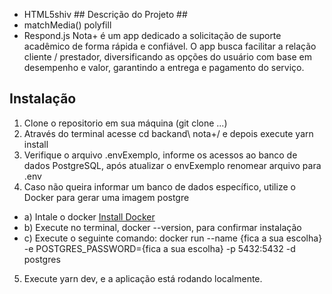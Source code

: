 
* HTML5shiv	## Descrição do Projeto ##
* matchMedia() polyfill
* Respond.js	Nota+ é um app dedicado a solicitação de suporte acadêmico de forma rápida e confiável. O app busca facilitar a relação cliente / prestador, diversificando as opções do usuário com base em desempenho e valor, garantindo a entrega e pagamento do serviço.

## Instalação ##

1) Clone o repositorio em sua máquina (git clone ...)
2) Através do terminal acesse cd backand\ nota+/ e depois execute yarn install
3) Verifique o arquivo .envExemplo, informe os acessos ao banco de dados PostgreSQL, após atualizar o envExemplo renomear    arquivo para .env
4) Caso não queira informar um banco de dados específico, utilize o Docker para gerar uma imagem postgre
 *  a) Intale o docker [Install Docker](https://docs.docker.com/install/)
 *  b) Execute no terminal, docker --version, para confirmar instalação
 *  c) Execute o seguinte comando: docker run --name {fica a sua escolha} -e POSTGRES_PASSWORD={fica a sua escolha} -p 5432:5432 -d postgres
5) Execute yarn dev, e a aplicação está rodando localmente.
